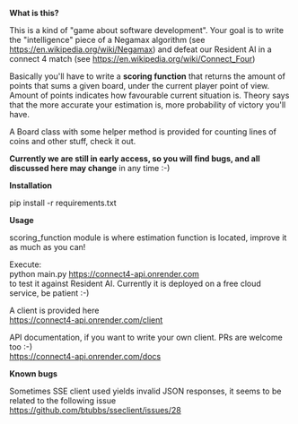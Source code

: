 **What is this?**

This is a kind of "game about software development".
Your goal is to write the "intelligence" piece of a Negamax algorithm (see https://en.wikipedia.org/wiki/Negamax) and defeat our Resident AI in a connect 4 match (see https://en.wikipedia.org/wiki/Connect_Four)

Basically you'll have to write a **scoring function** that returns the amount of points that sums a given board, under the current player point of view. Amount of points indicates how favourable current situation is.
Theory says that the more accurate your estimation is, more probability of victory you'll have.

A Board class with some helper method is provided for counting lines of coins and other stuff, check it out.

**Currently we are still in early access, so you will find bugs, and all discussed here may change** 
in any time :-)

**Installation**

pip install -r requirements.txt

**Usage**

scoring_function module is where estimation function is located, improve it as much as you can!

Execute:  
python main.py https://connect4-api.onrender.com  
to test it against Resident AI. Currently it is deployed on a free cloud service, be patient :-)

A client is provided here             
https://connect4-api.onrender.com/client

API documentation, if you want to write your own client. PRs are welcome too :-)  
https://connect4-api.onrender.com/docs

**Known bugs**

Sometimes SSE client used yields invalid JSON responses, it seems to be related to the following issue    
https://github.com/btubbs/sseclient/issues/28

